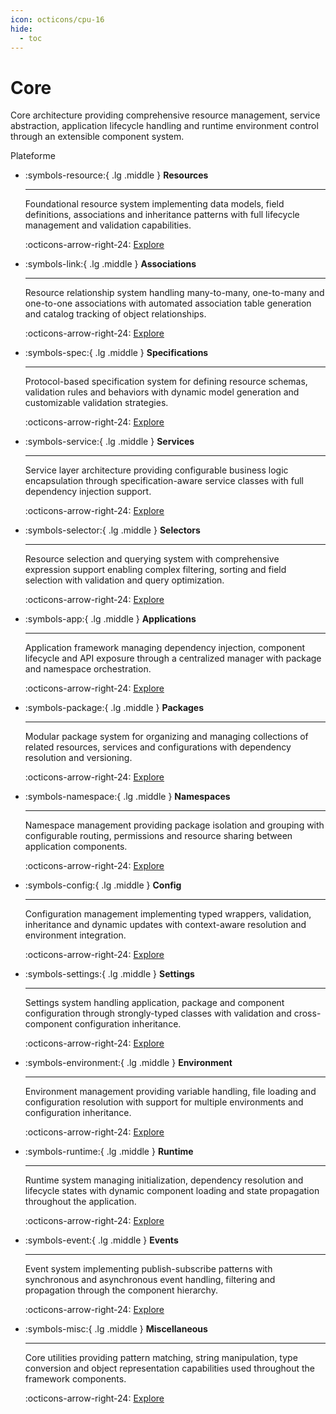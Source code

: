 ```yaml
---
icon: octicons/cpu-16
hide:
  - toc
---
```


# Core

Core architecture providing comprehensive resource management, service abstraction, application lifecycle handling and runtime environment control through an extensible component system.

<nav class="md-tags">
  <span class="md-tag md-tag-icon md-tag--repo">Plateforme</span>
</nav>

<div class="grid cards" markdown>

-   :symbols-resource:{ .lg .middle } **Resources**

    ---

    Foundational resource system implementing data models, field definitions, associations and inheritance patterns with full lifecycle management and validation capabilities.

    :octicons-arrow-right-24: [Explore](resources.md)

-   :symbols-link:{ .lg .middle } **Associations**

    ---

    Resource relationship system handling many-to-many, one-to-many and one-to-one associations with automated association table generation and catalog tracking of object relationships.

    :octicons-arrow-right-24: [Explore](associations.md)

-   :symbols-spec:{ .lg .middle } **Specifications**

    ---

    Protocol-based specification system for defining resource schemas, validation rules and behaviors with dynamic model generation and customizable validation strategies.

    :octicons-arrow-right-24: [Explore](specifications.md)

-   :symbols-service:{ .lg .middle } **Services**

    ---

    Service layer architecture providing configurable business logic encapsulation through specification-aware service classes with full dependency injection support.

    :octicons-arrow-right-24: [Explore](services.md)

-   :symbols-selector:{ .lg .middle } **Selectors**

    ---

    Resource selection and querying system with comprehensive expression support enabling complex filtering, sorting and field selection with validation and query optimization.

    :octicons-arrow-right-24: [Explore](selectors.md)

-   :symbols-app:{ .lg .middle } **Applications**

    ---

    Application framework managing dependency injection, component lifecycle and API exposure through a centralized manager with package and namespace orchestration.

    :octicons-arrow-right-24: [Explore](applications.md)

-   :symbols-package:{ .lg .middle } **Packages**

    ---

    Modular package system for organizing and managing collections of related resources, services and configurations with dependency resolution and versioning.

    :octicons-arrow-right-24: [Explore](packages.md)

-   :symbols-namespace:{ .lg .middle } **Namespaces**

    ---

    Namespace management providing package isolation and grouping with configurable routing, permissions and resource sharing between application components.

    :octicons-arrow-right-24: [Explore](namespaces.md)

-   :symbols-config:{ .lg .middle } **Config**

    ---

    Configuration management implementing typed wrappers, validation, inheritance and dynamic updates with context-aware resolution and environment integration.

    :octicons-arrow-right-24: [Explore](config.md)

-   :symbols-settings:{ .lg .middle } **Settings**

    ---

    Settings system handling application, package and component configuration through strongly-typed classes with validation and cross-component configuration inheritance.

    :octicons-arrow-right-24: [Explore](settings.md)

-   :symbols-environment:{ .lg .middle } **Environment**

    ---

    Environment management providing variable handling, file loading and configuration resolution with support for multiple environments and configuration inheritance.

    :octicons-arrow-right-24: [Explore](environment.md)

-   :symbols-runtime:{ .lg .middle } **Runtime**

    ---

    Runtime system managing initialization, dependency resolution and lifecycle states with dynamic component loading and state propagation throughout the application.

    :octicons-arrow-right-24: [Explore](runtime.md)

-   :symbols-event:{ .lg .middle } **Events**

    ---

    Event system implementing publish-subscribe patterns with synchronous and asynchronous event handling, filtering and propagation through the component hierarchy.

    :octicons-arrow-right-24: [Explore](events.md)

-   :symbols-misc:{ .lg .middle } **Miscellaneous**

    ---

    Core utilities providing pattern matching, string manipulation, type conversion and object representation capabilities used throughout the framework components.

    :octicons-arrow-right-24: [Explore](miscellaneous.md)

</div>
